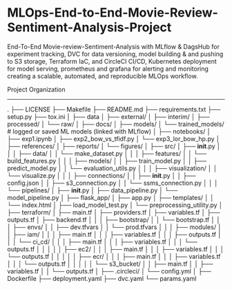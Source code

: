 # MLOps-End-to-End-Movie-Review-Sentiment-Analysis-Project

End-To-End Movie-review-Sentiment-Analysis with MLflow &amp; DagsHub for experiment tracking, DVC for data versioning, model building &amp; and pushing to S3 storage, Terraform IaC, and CircleCI CI/CD, Kubernetes deployment for model serving, prometheus and grafana for alerting and monitoring creating a scalable, automated, and reproducible MLOps workflow.

Project Organization

------------

.
├── LICENSE
├── Makefile
├── README.md
├── requirements.txt
├── setup.py
├── tox.ini
│
├── data
│   ├── external/
│   ├── interim/
│   ├── processed/
│   └── raw/
│
├── docs/
│
├── models/
│   └── trained_models/           # logged or saved ML models (linked with MLflow)
│
├── notebooks/
│   ├── exp1.ipynb
│   ├── exp2_bow_vs_tfidf.py
│   └── exp3_lor_bow_hp.py
│
├── references/
│
├── reports/
│   └── figures/
│
├── src/
│   ├── __init__.py
│   │
│   ├── data/
│   │   └── make_dataset.py
│   │
│   ├── features/
│   │   └── build_features.py
│   │
│   ├── models/
│   │   ├── train_model.py
│   │   ├── predict_model.py
│   │   └── evaluation_utils.py
│   │
│   ├── visualization/
│   │   └── visualize.py
│   │
│   ├── connections/
│   │   ├── __init__.py
│   │   ├── config.json
│   │   ├── s3_connection.py
│   │   └── ssms_connection.py
│   │
│   └── pipelines/
│       ├── __init__.py
│       ├── data_pipeline.py
│       └── model_pipeline.py
│
├── flask_app/
│   ├── app.py
│   ├── templates/
│   │   └── index.html
│   ├── load_model_test.py
│   └── preprocessing_utility.py
│
├── terraform/
│   ├── main.tf
│   ├── providers.tf
│   ├── variables.tf
│   ├── outputs.tf
│   ├── backend.tf
│   │
│   ├── bootstrap/
│   │   └── bootstrap.tf
│   │
│   ├── envs/
│   │   ├── dev.tfvars
│   │   └── prod.tfvars
│   │
│   ├── modules/
│   │   ├── iam/
│   │   │   ├── main.tf
│   │   │   ├── variables.tf
│   │   │   ├── outputs.tf
│   │   │   └── ci_cd/
│   │   │       ├── main.tf
│   │   │       ├── variables.tf
│   │   │       └── outputs.tf
│   │   │
│   │   ├── ec2/
│   │   │   ├── main.tf
│   │   │   ├── variables.tf
│   │   │   └── outputs.tf
│   │   │
│   │   ├── ecr/
│   │   │   ├── main.tf
│   │   │   ├── variables.tf
│   │   │   └── outputs.tf
│   │   │
│   │   └── s3_bucket/
│   │       ├── main.tf
│   │       ├── variables.tf
│   │       └── outputs.tf
│
├── .circleci/
│   └── config.yml
│
├── Dockerfile
├── deployment.yaml
├── dvc.yaml
└── params.yaml
